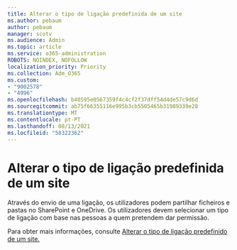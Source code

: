 ```yaml
---
title: Alterar o tipo de ligação predefinida de um site
ms.author: pebaum
author: pebaum
manager: scotv
ms.audience: Admin
ms.topic: article
ms.service: o365-administration
ROBOTS: NOINDEX, NOFOLLOW
localization_priority: Priority
ms.collection: Adm_O365
ms.custom:
- "9002578"
- "4996"
ms.openlocfilehash: b40595e0567359f4c4cf2f37dff54d4de57c9d6d
ms.sourcegitcommit: ab75f66355116e995b3cb5505465b31989339e28
ms.translationtype: MT
ms.contentlocale: pt-PT
ms.lasthandoff: 08/13/2021
ms.locfileid: "58322362"
---
```

# <a name="change-the-default-link-type-for-a-site"></a>Alterar o tipo de ligação predefinida de um site

Através do envio de uma ligação, os utilizadores podem partilhar ficheiros e pastas no SharePoint e OneDrive. Os utilizadores devem selecionar um tipo de ligação com base nas pessoas a quem pretendem dar permissão.

Para obter mais informações, consulte [Alterar o tipo de ligação predefinido de um site.](https://docs.microsoft.com/sharepoint/change-default-sharing-link)
